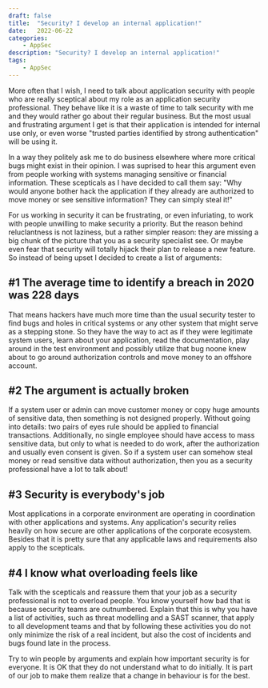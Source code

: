 ```yaml
---
draft: false
title:  "Security? I develop an internal application!"
date:   2022-06-22
categories: 
    - AppSec
description: "Security? I develop an internal application!"
tags: 
    - AppSec
---
```


More often that I wish, I need to talk about application security with people who are really sceptical about my role as an application security professional. They behave like it is a waste of time to talk security with me and they would rather go about their regular business. But the most usual and frustrating argument I get is that their application is intended for internal use only, or even worse "trusted parties identified by strong authentication" will be using it. 

<!-- more -->

In a way they politely ask me to do business elsewhere where more critical bugs might exist in their opinion. I was suprised to hear this argument even from people working with systems managing sensitive or financial information. These scepticals as I have decided to call them say: "Why would anyone bother hack the application if they already are authorized to move money or see sensitive information? They can simply steal it!"

For us working in security it can be frustrating, or even infuriating, to work with people unwilling to make security a priority. But the reason behind reluclantness is not laziness, but a rather simpler reason: they are missing a big chunk of the picture that you as a security specialist see. Or maybe even fear that security will totally hijack their plan to release a new feature. So instead of being upset I decided to create a list of arguments:


## #1 The average time to identify a breach in 2020 was 228 days

That means hackers have much more time than the usual security tester to find bugs and holes in critical systems or any other system that might serve as a stepping stone. So they have the way to act as if they were legitimate system users, learn about your application, read the documentation, play around in the test environment and possibly utilize that bug noone knew about to go around authorization controls and move money to an offshore account.


## #2 The argument is actually broken

If a system user or admin can move customer money or copy huge amounts of sensitive data, then something is not designed properly. Without going into details: two pairs of eyes rule should be applied to financial transactions. Additionally, no single employee should have access to mass sensitive data, but only to what is needed to do work, after the authorization and usually even consent is given. So if a system user can somehow steal money or read sensitive data without authorization, then you as a security professional have a lot to talk about!


## #3 Security is everybody's job

Most applications in a corporate environment are operating in coordination with other applications and systems. Any application's security relies heavily on how secure are other applications of the corporate ecosystem. Besides that it is pretty sure that any applicable laws and requirements also apply to the scepticals.


## #4 I know what overloading feels like

Talk with the scepticals and reassure them that your job as a security professional is not to overload people. You know yourself how bad that is because security teams are outnumbered. Explain that this is why you have a list of activities, such as threat modelling and a SAST scanner, that apply to all development teams and that by following these activities you do not only minimize the risk of a real incident, but also the cost of incidents and bugs found late in the process.

Try to win people by arguments and explain how important security is for everyone. It is OK that they do not understand what to do initially. It is part of our job to make them realize that a change in behaviour is for the best.